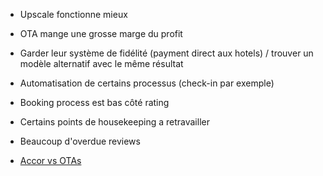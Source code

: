 * Upscale fonctionne mieux
* OTA mange une grosse marge du profit
* Garder leur système de fidélité (payment direct aux hotels) / trouver un modèle alternatif avec le même résultat
* Automatisation de certains processus (check-in par exemple)
* Booking process est bas côté rating
* Certains points de housekeeping a retravailler
* Beaucoup d'overdue reviews

* [Accor vs OTAs](https://rctom.hbs.org/submission/accorhotels-battling-against-online-travel-agents/)

